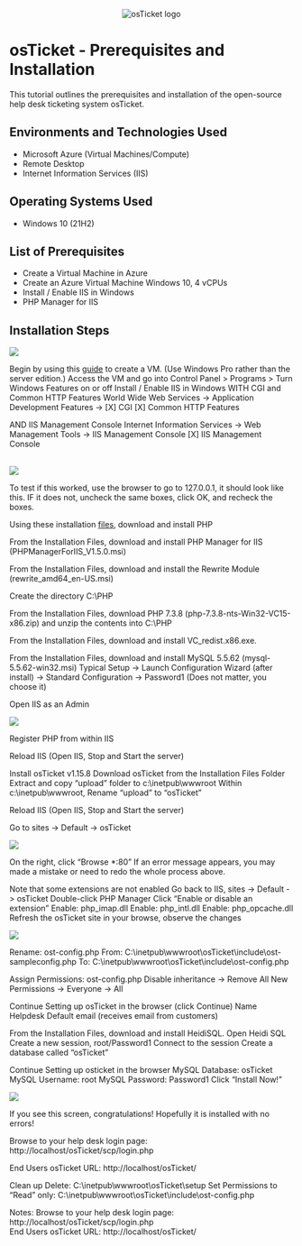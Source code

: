 <p align="center">
<img src="https://i.imgur.com/Clzj7Xs.png" alt="osTicket logo"/>
</p>

<h1>osTicket - Prerequisites and Installation</h1>
This tutorial outlines the prerequisites and installation of the open-source help desk ticketing system osTicket.<br />

<h2>Environments and Technologies Used</h2>

- Microsoft Azure (Virtual Machines/Compute)
- Remote Desktop
- Internet Information Services (IIS)

<h2>Operating Systems Used </h2>

- Windows 10</b> (21H2)

<h2>List of Prerequisites</h2>

- Create a Virtual Machine in Azure
- Create an Azure Virtual Machine Windows 10, 4 vCPUs
- Install / Enable IIS in Windows 
- PHP Manager for IIS

<h2>Installation Steps</h2>

<p>
<img src="https://i.gyazo.com/08f3576add2afa27c37528eff2c566ef.png"/>
</p>
<p>

</p>

Begin by using this [guide](https://github.com/jdinh2/AzureVMAD) to create a VM. (Use Windows Pro rather than the server edition.) Access the VM and go into Control Panel > Programs > Turn Windows Features on  or off 
Install / Enable IIS in Windows WITH
CGI and Common HTTP Features
World Wide Web Services -> Application Development Features ->
[X] CGI
[X] Common HTTP Features

AND IIS Management Console
Internet Information Services -> Web Management Tools -> IIS Management Console
	[X] IIS Management Console

 </br>
<img src="https://i.gyazo.com/79d9b3e754cd4a6a2eacc124b6202626.png"/>

To test if this worked, use the browser to go to 127.0.0.1, it should look like this. IF it does not, uncheck the same boxes, click OK, and recheck the boxes. 
 
Using these installation [files](https://drive.google.com/drive/u/1/folders/1APMfNyfNzcxZC6EzdaNfdZsUwxWYChf6), download and install PHP

From the Installation Files, download and install PHP Manager for IIS (PHPManagerForIIS_V1.5.0.msi)

From the Installation Files, download and install the Rewrite Module (rewrite_amd64_en-US.msi)

Create the directory C:\PHP

From the Installation Files, download PHP 7.3.8 (php-7.3.8-nts-Win32-VC15-x86.zip) and unzip the contents into C:\PHP

From the Installation Files, download and install VC_redist.x86.exe.

From the Installation Files, download and install MySQL 5.5.62 (mysql-5.5.62-win32.msi)
Typical Setup ->
Launch Configuration Wizard (after install) ->
Standard Configuration ->
Password1 (Does not matter, you choose it)

Open IIS as an Admin

<img src="https://i.gyazo.com/f65e1264fd80ff2844330d4038324595.png"/>


Register PHP from within IIS

Reload IIS (Open IIS, Stop and Start the server)

Install osTicket v1.15.8
Download osTicket from the Installation Files Folder
Extract and copy “upload” folder to c:\inetpub\wwwroot
Within c:\inetpub\wwwroot, Rename “upload” to “osTicket”

Reload IIS (Open IIS, Stop and Start the server)

Go to sites -> Default -> osTicket


<img src="https://i.gyazo.com/6a85752c3a668f237810205390b2c1b9.png"/>

On the right, click “Browse *:80” If an error message appears, you may made a mistake or need to redo the whole process above. 

Note that some extensions are not enabled
Go back to IIS, sites -> Default -> osTicket
Double-click PHP Manager
Click “Enable or disable an extension”
Enable: php_imap.dll
Enable: php_intl.dll
Enable: php_opcache.dll
Refresh the osTicket site in your browse, observe the changes


<img src="https://i.gyazo.com/d2fa4c6d1514de5b69c0792e9bcdea32.png"/>




Rename: ost-config.php
From: C:\inetpub\wwwroot\osTicket\include\ost-sampleconfig.php
To: C:\inetpub\wwwroot\osTicket\include\ost-config.php

Assign Permissions: ost-config.php
Disable inheritance -> Remove All
New Permissions -> Everyone -> All

Continue Setting up osTicket in the browser (click Continue)
Name Helpdesk
Default email (receives email from customers)

From the Installation Files, download and install HeidiSQL.
Open Heidi SQL
Create a new session, root/Password1
Connect to the session
Create a database called “osTicket”

Continue Setting up osticket in the browser
MySQL Database: osTicket
MySQL Username: root
MySQL Password: Password1
Click “Install Now!”

<img src="https://i.gyazo.com/5f215b4a9c4d6d93b0a8d8b3de57bcfe.png"/>

If you see this screen, congratulations! Hopefully it is installed with no errors!

Browse to your help desk login page: http://localhost/osTicket/scp/login.php

End Users osTicket URL:
http://localhost/osTicket/ 

Clean up
Delete: C:\inetpub\wwwroot\osTicket\setup
Set Permissions to “Read” only: C:\inetpub\wwwroot\osTicket\include\ost-config.php

Notes:
Browse to your help desk login page: http://localhost/osTicket/scp/login.php  
End Users osTicket URL: http://localhost/osTicket/ 


<br />

